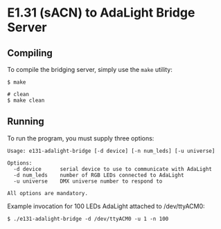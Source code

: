 # E1.31 (sACN) to AdaLight Bridge Server

## Compiling

To compile the bridging server, simply use the ```make``` utility:

```shell
$ make

# clean
$ make clean
```

## Running

To run the program, you must supply three options:

```
Usage: e131-adalight-bridge [-d device] [-n num_leds] [-u universe]

Options:
  -d device      serial device to use to communicate with AdaLight
  -d num_leds    number of RGB LEDs connected to AdaLight
  -u universe    DMX universe number to respond to

All options are mandatory.
```

Example invocation for 100 LEDs AdaLight attached to /dev/ttyACM0:

```shell
$ ./e131-adalight-bridge -d /dev/ttyACM0 -u 1 -n 100
```
